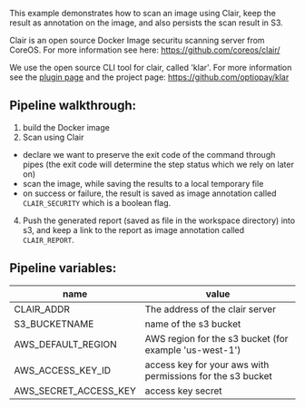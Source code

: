 This example demonstrates how to scan an image using Clair, keep the result as annotation on the image, and also persists the scan result in S3.

Clair is an open source Docker Image securitu scanning server from CoreOS. For more information see here: https://github.com/coreos/clair/

We use the open source CLI tool for clair, called 'klar'. For more information see the [plugin page](https://github.com/codefresh-io/plugins/tree/master/incubator/clair)
and the project page: https://github.com/optiopay/klar

## Pipeline walkthrough:

1. build the Docker image
2. Scan using Clair
  - declare we want to preserve the exit code of the command through pipes (the exit code will determine the step status which we rely on later on)
  - scan the image, while saving the results to a local temporary file
  - on success or failure, the result is saved as image annotation called `CLAIR_SECURITY` which is a boolean flag.
4. Push the generated report (saved as file in the workspace directory) into s3, and keep a link to the report as image annotation called `CLAIR_REPORT`.

## Pipeline variables:

name | value
---|---
CLAIR_ADDR|The address of the clair server
S3_BUCKETNAME|name of the s3 bucket
AWS_DEFAULT_REGION|AWS region for the s3 bucket (for example 'us-west-1')
AWS_ACCESS_KEY_ID|access key for your aws with permissions for the s3 bucket
AWS_SECRET_ACCESS_KEY|access key secret
